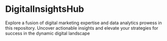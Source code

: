 # DigitalInsightsHub
Explore a fusion of digital marketing expertise and data analytics prowess in this repository. Uncover actionable insights and elevate your strategies for success in the dynamic digital landscape
